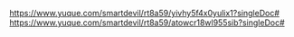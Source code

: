 https://www.yuque.com/smartdevil/rt8a59/yivhy5f4x0yulix1?singleDoc#
https://www.yuque.com/smartdevil/rt8a59/atowcr18wl955sib?singleDoc# 
